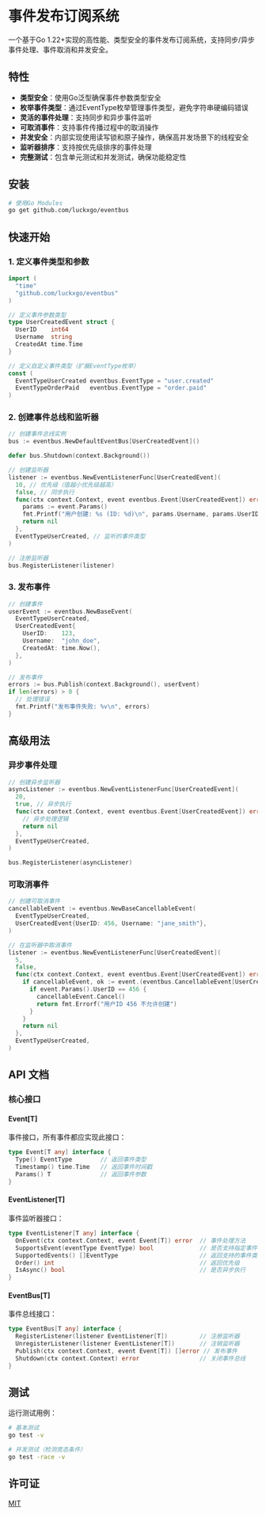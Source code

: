 # 事件发布订阅系统

一个基于Go 1.22+实现的高性能、类型安全的事件发布订阅系统，支持同步/异步事件处理、事件取消和并发安全。

## 特性

- **类型安全**：使用Go泛型确保事件参数类型安全
- **枚举事件类型**：通过EventType枚举管理事件类型，避免字符串硬编码错误
- **灵活的事件处理**：支持同步和异步事件监听
- **可取消事件**：支持事件传播过程中的取消操作
- **并发安全**：内部实现使用读写锁和原子操作，确保高并发场景下的线程安全
- **监听器排序**：支持按优先级排序的事件处理
- **完整测试**：包含单元测试和并发测试，确保功能稳定性

## 安装

```bash
# 使用Go Modules
go get github.com/luckxgo/eventbus
```

## 快速开始

### 1. 定义事件类型和参数

```go
import (
  "time"
  "github.com/luckxgo/eventbus"
)

// 定义事件参数类型
type UserCreatedEvent struct {
  UserID    int64
  Username  string
  CreatedAt time.Time
}

// 定义自定义事件类型（扩展EventType枚举）
const (
  EventTypeUserCreated eventbus.EventType = "user.created"
  EventTypeOrderPaid   eventbus.EventType = "order.paid"
)
```

### 2. 创建事件总线和监听器

```go
// 创建事件总线实例
bus := eventbus.NewDefaultEventBus[UserCreatedEvent]()

defer bus.Shutdown(context.Background())

// 创建监听器
listener := eventbus.NewEventListenerFunc[UserCreatedEvent](
  10, // 优先级（值越小优先级越高）
  false, // 同步执行
  func(ctx context.Context, event eventbus.Event[UserCreatedEvent]) error {
    params := event.Params()
    fmt.Printf("用户创建: %s (ID: %d)\n", params.Username, params.UserID)
    return nil
  },
  EventTypeUserCreated, // 监听的事件类型
)

// 注册监听器
bus.RegisterListener(listener)
```

### 3. 发布事件

```go
// 创建事件
userEvent := eventbus.NewBaseEvent(
  EventTypeUserCreated,
  UserCreatedEvent{
    UserID:    123,
    Username:  "john_doe",
    CreatedAt: time.Now(),
  },
)

// 发布事件
errors := bus.Publish(context.Background(), userEvent)
if len(errors) > 0 {
  // 处理错误
  fmt.Printf("发布事件失败: %v\n", errors)
}
```

## 高级用法

### 异步事件处理

```go
// 创建异步监听器
asyncListener := eventbus.NewEventListenerFunc[UserCreatedEvent](
  20,
  true, // 异步执行
  func(ctx context.Context, event eventbus.Event[UserCreatedEvent]) error {
    // 异步处理逻辑
    return nil
  },
  EventTypeUserCreated,
)

bus.RegisterListener(asyncListener)
```

### 可取消事件

```go
// 创建可取消事件
cancellableEvent := eventbus.NewBaseCancellableEvent(
  EventTypeUserCreated,
  UserCreatedEvent{UserID: 456, Username: "jane_smith"},
)

// 在监听器中取消事件
listener := eventbus.NewEventListenerFunc[UserCreatedEvent](
  5,
  false,
  func(ctx context.Context, event eventbus.Event[UserCreatedEvent]) error {
    if cancellableEvent, ok := event.(eventbus.CancellableEvent[UserCreatedEvent]); ok {
      if event.Params().UserID == 456 {
        cancellableEvent.Cancel()
        return fmt.Errorf("用户ID 456 不允许创建")
      }
    }
    return nil
  },
  EventTypeUserCreated,
)
```

## API 文档

### 核心接口

#### Event[T]

事件接口，所有事件都应实现此接口：

```go
type Event[T any] interface {
  Type() EventType        // 返回事件类型
  Timestamp() time.Time   // 返回事件时间戳
  Params() T              // 返回事件参数
}
```

#### EventListener[T]

事件监听器接口：

```go
type EventListener[T any] interface {
  OnEvent(ctx context.Context, event Event[T]) error  // 事件处理方法
  SupportsEvent(eventType EventType) bool             // 是否支持指定事件类型
  SupportedEvents() []EventType                       // 返回支持的事件类型
  Order() int                                         // 返回优先级
  IsAsync() bool                                      // 是否异步执行
}
```

#### EventBus[T]

事件总线接口：

```go
type EventBus[T any] interface {
  RegisterListener(listener EventListener[T])         // 注册监听器
  UnregisterListener(listener EventListener[T])       // 注销监听器
  Publish(ctx context.Context, event Event[T]) []error // 发布事件
  Shutdown(ctx context.Context) error                 // 关闭事件总线
}
```

## 测试

运行测试用例：

```bash
# 基本测试
go test -v

# 并发测试（检测竞态条件）
go test -race -v
```

## 许可证

[MIT](LICENSE)
